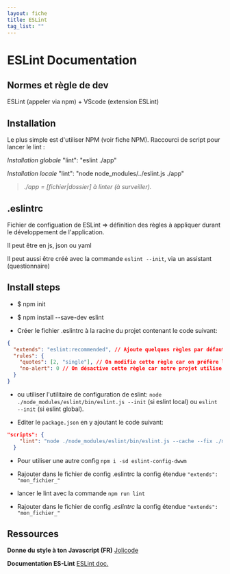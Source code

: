 ```yaml
---
layout: fiche
title: ESLint
tag_list: ""
---
```


# ESLint Documentation

## Normes et règle de dev
ESLint (appeler via npm) + VScode (extension ESLint)

## Installation

Le plus simple est d'utiliser NPM (voir fiche NPM).
Raccourci de script pour lancer le lint :

*Installation globale*
"lint": "eslint ./app"

*Installation locale*
"lint": "node node_modules/../eslint.js ./app"

> *./app = [fichier|dossier] à linter (à surveiller).*

## .eslintrc
Fichier de configuation de ESLint => définition des règles à appliquer durant le développement de l'application.

Il peut être en js, json ou yaml

Il peut aussi être créé avec la commande `eslint --init`, via un assistant (questionnaire)

## Install steps
- $ npm init


- $ npm install --save-dev eslint

- Créer le fichier .eslintrc à la racine du projet contenant le code suivant:

```json
{
  "extends": "eslint:recommended", // Ajoute quelques règles par défaut
  "rules": {
    "quotes": [2, "single"], // On modifie cette règle car on préfère les single quotes
    "no-alert": 0 // On désactive cette règle car notre projet utilise `alert()`
  }
}
```

- ou utiliser l'utilitaire de configuration de eslint:
``node ./node_modules/eslint/bin/eslint.js --init`` (si eslint local) ou ``eslint --init`` (si eslint global).

- Editer le ``package.json`` en y ajoutant le code suivant:

```json
"scripts": {
    "lint": "node ./node_modules/eslint/bin/eslint.js --cache --fix ./mon_fichier"
  }
```

- Pour utiliser une autre config ``npm i -sd eslint-config-dwwm``

- Rajouter dans le fichier de config .eslintrc la config étendue ``"extends": "mon_fichier_"``

- lancer le lint avec la commande ``npm run lint``

- Rajouter dans le fichier de config *.eslintrc* la config étendue ``"extends": "mon_fichier_"``


## Ressources

**Donne du style à ton Javascript (FR)**
[Jolicode](https://jolicode.com/blog/donne-du-style-a-ton-javascript)

**Documentation ES-Lint**
[ESLint doc.](https://eslint.org/docs/user-guide/getting-started)